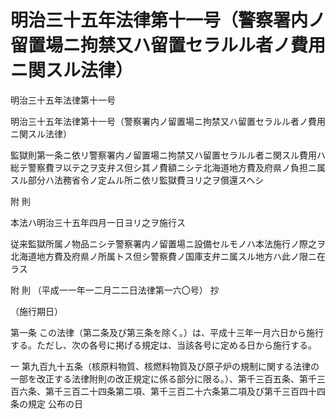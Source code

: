 # 明治三十五年法律第十一号（警察署内ノ留置場ニ拘禁又ハ留置セラルル者ノ費用ニ関スル法律）

明治三十五年法律第十一号

明治三十五年法律第十一号（警察署内ノ留置場ニ拘禁又ハ留置セラルル者ノ費用ニ関スル法律）

監獄則第一条ニ依リ警察署内ノ留置場ニ拘禁又ハ留置セラルル者ニ関スル費用ハ総テ警察費ヲ以テ之ヲ支弁ス但シ其ノ費額ニシテ北海道地方費及府県ノ負担ニ属スル部分ハ法務省令ノ定ムル所ニ依リ監獄費ヨリ之ヲ償還スヘシ

附 則

本法ハ明治三十五年四月一日ヨリ之ヲ施行ス

従来監獄所属ノ物品ニシテ警察署内ノ留置場ニ設備セルモノハ本法施行ノ際之ヲ北海道地方費及府県ノ所属トス但シ警察費ノ国庫支弁ニ属スル地方ハ此ノ限ニ在ラス

附 則 （平成一一年一二月二二日法律第一六〇号） 抄

（施行期日）

第一条 この法律（第二条及び第三条を除く。）は、平成十三年一月六日から施行する。ただし、次の各号に掲げる規定は、当該各号に定める日から施行する。

一 第九百九十五条（核原料物質、核燃料物質及び原子炉の規制に関する法律の一部を改正する法律附則の改正規定に係る部分に限る。）、第千三百五条、第千三百六条、第千三百二十四条第二項、第千三百二十六条第二項及び第千三百四十四条の規定 公布の日

